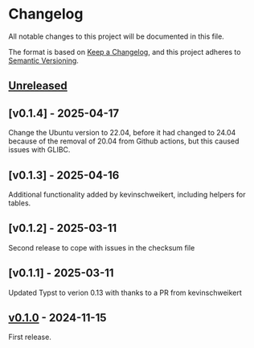 # Changelog

All notable changes to this project will be documented in this file.

The format is based on [Keep a Changelog](https://keepachangelog.com/en/1.1.0/),
and this project adheres to [Semantic Versioning](https://semver.org/spec/v2.0.0.html).

## [Unreleased]

## [v0.1.4] - 2025-04-17

Change the Ubuntu version to 22.04, before it had changed to 24.04 because of the removal of 20.04 from Github actions,
but this caused issues with GLIBC.

## [v0.1.3] - 2025-04-16

Additional functionality added by kevinschweikert, including helpers for tables.

## [v0.1.2] - 2025-03-11

Second release to cope with issues in the checksum file

## [v0.1.1] - 2025-03-11

Updated Typst to verion 0.13 with thanks to a PR from kevinschweikert

## [v0.1.0] - 2024-11-15

First release.

[Unreleased]: https://github.com/Hermanverschooten/typst/compare/v0.1.0...HEAD
[v0.1.0]: https://github.com/Hermanverschooten/typst/releases/tag/v0.1.0

